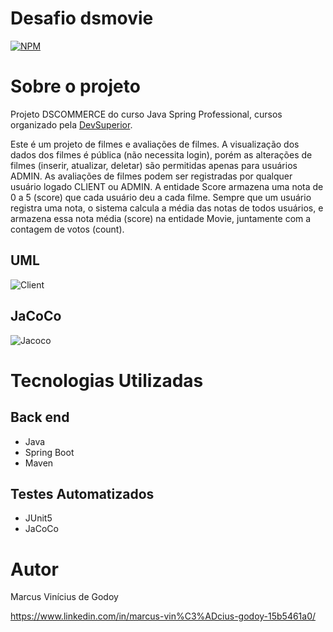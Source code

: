 # Desafio dsmovie
[![NPM](https://img.shields.io/npm/l/react)](https://github.com/MarcusViniciusGodoy/dsmovie/blob/main/LICENSE)

# Sobre o projeto

Projeto DSCOMMERCE do curso Java Spring Professional, cursos organizado pela [DevSuperior](https://devsuperior.com "Site da DevSuperior").

Este é um projeto de filmes e avaliações de filmes. A visualização dos dados dos filmes é pública (não necessita login), porém as alterações de filmes (inserir, atualizar, deletar) são permitidas apenas para usuários ADMIN. As avaliações de filmes podem ser registradas por qualquer usuário logado CLIENT ou ADMIN. A entidade Score armazena uma nota de 0 a 5 (score) que cada usuário deu a cada filme. Sempre que um usuário registra uma nota, o sistema calcula a média das notas de todos usuários, e armazena essa nota média (score) na entidade Movie, juntamente com a contagem de votos (count).

## UML
![Client](https://github.com/MarcusViniciusGodoy/assets/blob/main/dsmovie.PNG)

## JaCoCo
![Jacoco](https://github.com/MarcusViniciusGodoy/assets/blob/main/dsmovieJACOCO.PNG)

# Tecnologias Utilizadas
## Back end
- Java
- Spring Boot
- Maven

## Testes Automatizados
- JUnit5
- JaCoCo

# Autor
Marcus Vinícius de Godoy

https://www.linkedin.com/in/marcus-vin%C3%ADcius-godoy-15b5461a0/
